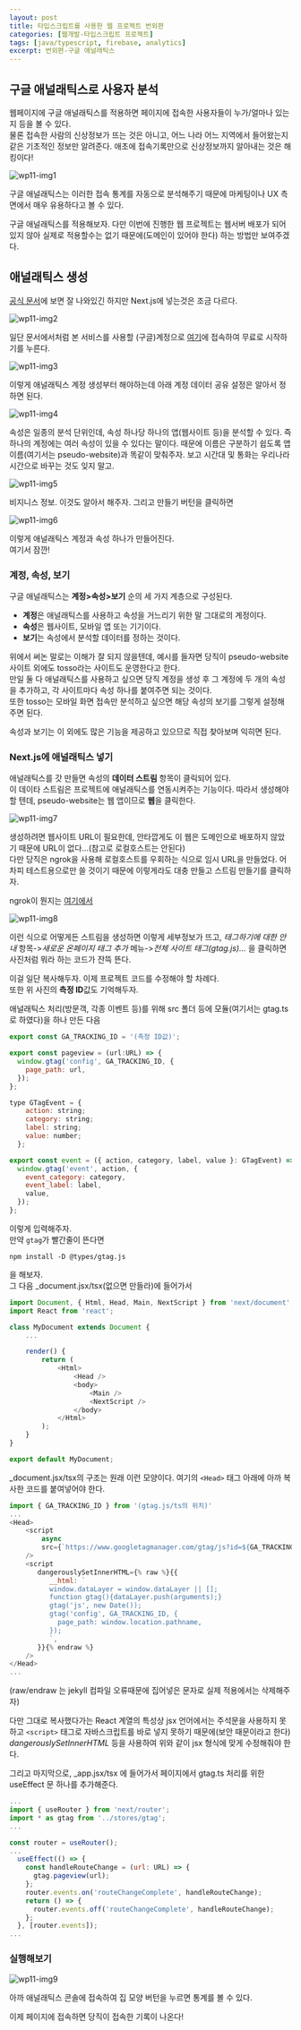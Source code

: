 ```yaml
---
layout: post
title: 타입스크립트를 사용한 웹 프로젝트 번외편
categories: [웹개발-타입스크립트 프로젝트]
tags: [java/typescript, firebase, analytics]
excerpt: 번외편-구글 애널래틱스
---
```


## 구글 애널래틱스로 사용자 분석

웹페이지에 구글 애널래틱스를 적용하면 페이지에 접속한 사용자들이 누가/얼마나 있는지 등을 볼 수 있다.  
물론 접속한 사람의 신상정보가 뜨는 것은 아니고, 어느 나라 어느 지역에서 들어왔는지 같은 기초적인 정보만 알려준다. 애초에 접속기록만으로 신상정보까지 알아내는 것은 해킹이다!

![wp11-img1](/images/posts/webproject11-img1.png)

구글 애널래틱스는 이러한 접속 통계를 자동으로 분석해주기 때문에 마케팅이나 UX 측면에서 매우 유용하다고 볼 수 있다.

구글 애널래틱스를 적용해보자. 다만 이번에 진행한 웹 프로젝트는 웹서버 배포가 되어있지 않아 실제로 적용할수는 없기 때문에(도메인이 있어야 한다) 하는 방법만 보여주겠다.

## 애널래틱스 생성

[공식 문서](https://support.google.com/analytics/answer/9306384?hl=ko)에 보면 잘 나와있긴 하지만 Next.js에 넣는것은 조금 다르다.

![wp11-img2](/images/posts/webproject11-img2.png)

일단 문서에서처럼 본 서비스를 사용할 (구글)계정으로 [여기](https://www.google.com/analytics/)에 접속하여 무료로 시작하기를 누른다.  

![wp11-img3](/images/posts/webproject11-img3.png)

이렇게 애널래틱스 계정 생성부터 해야하는데 아래 계정 데이터 공유 설정은 알아서 정하면 된다.

![wp11-img4](/images/posts/webproject11-img4.png)

속성은 일종의 분석 단위인데, 속성 하나당 하나의 앱(웹사이트 등)을 분석할 수 있다. 즉 하나의 계정에는 여러 속성이 있을 수 있다는 말이다. 때문에 이름은 구분하기 쉽도록 앱 이름(여기서는 pseudo-website)과 똑같이 맞춰주자. 보고 시간대 및 통화는 우리나라 시간으로 바꾸는 것도 잊지 말고.

![wp11-img5](/images/posts/webproject11-img5.png)

비지니스 정보. 이것도 알아서 해주자. 그리고 만들기 버턴을 클릭하면

![wp11-img6](/images/posts/webproject11-img6.png)

이렇게 애널래틱스 계정과 속성 하나가 만들어진다.  
여기서 잠깐!

### 계정, 속성, 보기

구글 애널래틱스는 **계정>속성>보기** 순의 세 가지 계층으로 구성된다.

* **계정**은 애널래틱스를 사용하고 속성을 거느리기 위한 말 그대로의 계정이다.
* **속성**은 웹사이트, 모바일 앱 또는 기기이다.
* **보기**는 속성에서 분석할 데이터를 정하는 것이다.

위에서 써논 말로는 이해가 잘 되지 않을텐데, 예시를 들자면 당직이 pseudo-website 사이트 외에도 tosso라는 사이트도 운영한다고 한다.  
만일 둘 다 애널래틱스를 사용하고 싶으면 당직 계정을 생성 후 그 계정에 두 개의 속성을 추가하고, 각 사이트마다 속성 하나를 붙여주면 되는 것이다.  
또한 tosso는 모바일 화면 접속만 분석하고 싶으면 해당 속성의 보기를 그렇게 설정해주면 된다.

속성과 보기는 이 외에도 많은 기능을 제공하고 있으므로 직접 찾아보며 익히면 된다.

### Next.js에 애널래틱스 넣기

애널래틱스를 갓 만들면 속성의 **데이터 스트림** 항목이 클릭되어 있다.  
이 데이타 스트림은 프로젝트에 애널래틱스를 연동시켜주는 기능이다.
따라서 생성해야 할 텐데, pseudo-website는 웹 앱이므로 **웹**을 클릭한다.

![wp11-img7](/images/posts/webproject11-img7.png)

생성하려면 웹사이트 URL이 필요한데, 안타깝게도 이 웹은 도메인으로 배포하지 않았기 때문에 URL이 없다...(참고로 로컬호스트는 안된다)  
다만 당직은 ngrok을 사용해 로컬호스트를 우회하는 식으로 임시 URL을 만들었다. 어차피 테스트용으로만 쓸 것이기 때문에 이렇게라도 대충 만들고 스트림 만들기를 클릭하자.

ngrok이 뭔지는 [여기에서](https://kreator-kaebal.github.io/webproject6)

![wp11-img8](/images/posts/webproject11-img8.png)

이런 식으로 어떻게든 스트림을 생성하면 이렇게 세부정보가 뜨고, *태그하기에 대한 안내* 항목->*새로운 온페이지 태그 추가* 메뉴->*전체 사이트 태그(gtag.js)...* 을 클릭하면 사진처럼 뭐라 하는 코드가 잔뜩 뜬다.

이걸 일단 복사해두자. 이제 프로젝트 코드를 수정해야 할 차례다.  
또한 위 사진의 **측정 ID**값도 기억해두자.

애널래틱스 처리(방문객, 각종 이벤트 등)를 위해 src 폴더 등에 모듈(여기서는 gtag.ts로 하였다)을 하나 만든 다음

```javascript
export const GA_TRACKING_ID = '(측정 ID값)';

export const pageview = (url:URL) => {
  window.gtag('config', GA_TRACKING_ID, {
    page_path: url,
  });
};

type GTagEvent = {
    action: string;
    category: string;
    label: string;
    value: number;
  };

export const event = ({ action, category, label, value }: GTagEvent) => {
  window.gtag('event', action, {
    event_category: category,
    event_label: label,
    value,
  });
};
```

이렇게 입력해주자.  
만약 ```gtag```가 빨간줄이 뜬다면  

```
npm install -D @types/gtag.js
```

을 해보자.  
그 다음 _document.jsx/tsx(없으면 만들라)에 들어가서

```javascript
import Document, { Html, Head, Main, NextScript } from 'next/document';
import React from 'react';

class MyDocument extends Document {
    ...

    render() {
        return (
            <Html>
                <Head />
                <body>
                    <Main />
                    <NextScript />
                </body>
            </Html>
        );
    }
}

export default MyDocument;
```

_document.jsx/tsx의 구조는 원래 이런 모양이다. 여기의 ```<Head>``` 태그 아래에 아까 복사한 코드를 붙여넣어야 한다.  

```javascript
import { GA_TRACKING_ID } from '(gtag.js/ts의 위치)'
...
<Head>
    <script
        async
        src={`https://www.googletagmanager.com/gtag/js?id=${GA_TRACKING_ID}`}
    />
    <script
       dangerouslySetInnerHTML={% raw %}{{
          __html: `
          window.dataLayer = window.dataLayer || [];
          function gtag(){dataLayer.push(arguments);}
          gtag('js', new Date());
          gtag('config', GA_TRACKING_ID, {
            page_path: window.location.pathname,
          });
          `,
       }}{% endraw %}
    />
</Head>
...
```

(raw/endraw 는 jekyll 컴파일 오류때문에 집어넣은 문자로 실제 적용에서는 삭제해주자)

다만 그대로 복사했다가는 React 계열의 특성상 jsx 언어에서는 주석문을 사용하지 못하고 ```<script>``` 태그로 자바스크립트를 바로 넣지 못하기 때문에(보안 때문이라고 한다)
*dangerouslySetInnerHTML* 등을 사용하여 위와 같이 jsx 형식에 맞게 수정해줘야 한다.

그리고 마지막으로, _app.jsx/tsx 에 들어가서 페이지에서 gtag.ts 처리를 위한 useEffect 문 하나를 추가해준다.

```javascript
...
import { useRouter } from 'next/router';
import * as gtag from '../stores/gtag';
...

const router = useRouter();
...
  useEffect(() => {
    const handleRouteChange = (url: URL) => {
      gtag.pageview(url);
    };
    router.events.on('routeChangeComplete', handleRouteChange);
    return () => {
      router.events.off('routeChangeComplete', handleRouteChange);
    };
  }, [router.events]);
...
```

### 실행해보기

![wp11-img9](/images/posts/webproject11-img9.png)

아까 애널래틱스 콘솔에 접속하여 집 모양 버턴을 누르면 통계를 볼 수 있다.

이제 페이지에 접속하면 당직이 접속한 기록이 나온다!
